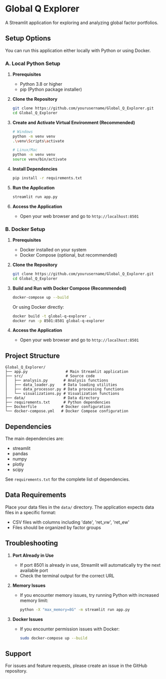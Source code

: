 # Global Q Explorer

A Streamlit application for exploring and analyzing global factor portfolios.

## Setup Options

You can run this application either locally with Python or using Docker.

### A. Local Python Setup

1. **Prerequisites**
   - Python 3.8 or higher
   - pip (Python package installer)

2. **Clone the Repository**
   ```bash
   git clone https://github.com/yourusername/Global_Q_Explorer.git
   cd Global_Q_Explorer
   ```

3. **Create and Activate Virtual Environment (Recommended)**
   ```bash
   # Windows
   python -m venv venv
   .\venv\Scripts\activate

   # Linux/Mac
   python -m venv venv
   source venv/bin/activate
   ```

4. **Install Dependencies**
   ```bash
   pip install -r requirements.txt
   ```

5. **Run the Application**
   ```bash
   streamlit run app.py
   ```

6. **Access the Application**
   - Open your web browser and go to `http://localhost:8501`

### B. Docker Setup

1. **Prerequisites**
   - Docker installed on your system
   - Docker Compose (optional, but recommended)

2. **Clone the Repository**
   ```bash
   git clone https://github.com/yourusername/Global_Q_Explorer.git
   cd Global_Q_Explorer
   ```

3. **Build and Run with Docker Compose (Recommended)**
   ```bash
   docker-compose up --build
   ```

   Or using Docker directly:
   ```bash
   docker build -t global-q-explorer .
   docker run -p 8501:8501 global-q-explorer
   ```

4. **Access the Application**
   - Open your web browser and go to `http://localhost:8501`

## Project Structure

```
Global_Q_Explorer/
├── app.py                 # Main Streamlit application
├── src/                   # Source code
│   ├── analysis.py       # Analysis functions
│   ├── data_loader.py    # Data loading utilities
│   ├── data_processor.py # Data processing functions
│   └── visualizations.py # Visualization functions
├── data/                 # Data directory
├── requirements.txt      # Python dependencies
├── Dockerfile           # Docker configuration
└── docker-compose.yml   # Docker Compose configuration
```

## Dependencies

The main dependencies are:
- streamlit
- pandas
- numpy
- plotly
- scipy

See `requirements.txt` for the complete list of dependencies.

## Data Requirements

Place your data files in the `data/` directory. The application expects data files in a specific format:
- CSV files with columns including 'date', 'ret_vw', 'ret_ew'
- Files should be organized by factor groups

## Troubleshooting

1. **Port Already in Use**
   - If port 8501 is already in use, Streamlit will automatically try the next available port
   - Check the terminal output for the correct URL

2. **Memory Issues**
   - If you encounter memory issues, try running Python with increased memory limit:
     ```bash
     python -X "max_memory=8G" -m streamlit run app.py
     ```

3. **Docker Issues**
   - If you encounter permission issues with Docker:
     ```bash
     sudo docker-compose up --build
     ```

## Support

For issues and feature requests, please create an issue in the GitHub repository. 